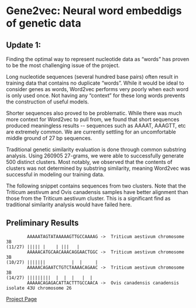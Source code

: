 # Gene2vec: Neural word embeddigs of genetic data

## Update 1:
Finding the optimal way to represent nucleotide data as “words” has proven to be the most challenging issue of the project.

Long nucleotide sequences (several hundred base pairs) often result in training data that contains no duplicate “words”. While it would be ideal to consider genes as words, Word2vec performs very poorly when each word is only used once. Not having any “context” for these long words prevents the construction of useful models. 

Shorter sequences also proved to be problematic. While there was much more context for Word2vec to pull from, we found that short sequences produced meaningless results -- sequences such as AAAAT, AAAGTT, etc are extremely common. We are currently settling for an uncomfortable middle ground of 27 bp sequences. 

Traditional genetic similarity evaluation is done through common substring analysis. Using 260905 27-grams, we were able to successfully generate 500 distinct clusters. Most notably, we observed that the contents of clusters was not determined by substring similarity, meaning Word2vec was successful in modeling our training data.

The following snippet contains sequences from two clusters. Note that the Triticum aestivum and Ovis canadensis samples have better alignment than those from the Triticum aestivum cluster. This is a significant find as traditional similarity analysis would have failed here. 



## Preliminary Results

```
        AAAAATAGTATAAAAAGTTGCCAAAAG ->  Triticum aestivum chromosome 3B
(11/27) ||||| |    | |||   |         
        AAAAACATGCAACAAACAGGAACTGGC ->  Triticum aestivum chromosome 3B
(10/27) |||||||          |  |     |  
        AAAAACAGAATCTGTCTAAAACAGAAC ->  Triticum aestivum chromosome 3B 
(14/27) |||||||||  |  |  |   |  |    
        AAAAACAGAGACATTACTTTGCCAACA ->  Ovis canadensis canadensis isolate 43U chromosome 26 
```
[Project Page](https://davidcox143.github.io/Gene2vec/)
